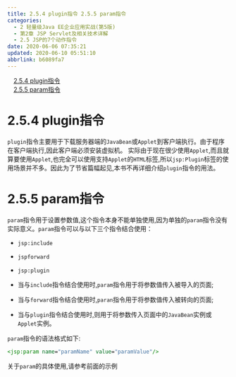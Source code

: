 ```yaml
---
title: 2.5.4 plugin指令 2.5.5 param指令
categories: 
  - 2 轻量级Java EE企业应用实战(第5版)
  - 第2章 JSP Servlet及相关技术详解
  - 2.5 JSP的7个动作指令
date: 2020-06-06 07:35:21
updated: 2020-06-10 05:51:10
abbrlink: b6089fa7
---
```

<div id='my_toc'><a href="/JavaReadingNotes/b6089fa7/#2-5-4-plugin指令" class="header_1">2.5.4 plugin指令</a>&nbsp;<br><a href="/JavaReadingNotes/b6089fa7/#2-5-5-param指令" class="header_1">2.5.5 param指令</a>&nbsp;<br></div>
<style>.header_1{margin-left: 1em;}.header_2{margin-left: 2em;}.header_3{margin-left: 3em;}.header_4{margin-left: 4em;}.header_5{margin-left: 5em;}.header_6{margin-left: 6em;}</style>
<!--more-->
<script>if (navigator.platform.search('arm')==-1){document.getElementById('my_toc').style.display = 'none';}var e,p = document.getElementsByTagName('p');while (p.length>0) {e = p[0];e.parentElement.removeChild(e);}</script>

<!--end-->
# 2.5.4 plugin指令
`plugin`指令主要用于下载服务器端的`JavaBean`或`Applet`到客户端执行。由于程序在客户端执行,因此客户端必须安装虚拟机。
实际由于现在很少使用`Applet`,而且就算要使用`Applet`,也完全可以使用支持`Applet`的`HTML`标签,所以`jsp:Plugin`标签的使用场景并不多。因此为了节省篇幅起见,本书不再详细介绍`plugin`指令的用法。
# 2.5.5 param指令
`param`指令用于设置参数值,这个指令本身不能单独使用,因为单独的`param`指令没有实际意义。`param`指令可以与以下三个指令结合使用：
- `jsp:include`
- `jspforward`
- `jsp:plugin`

- 当与`include`指令结合使用时,`param`指令用于将参数值传入被导入的页面;
- 当与`forward`指令结合使用时,`paran`指令用于将参数值传入被转向的页面;
- 当与`plugin`指令结合使用时,则用于将参数传入页面中的`JavaBean`实例或`Applet`实例。

`param`指令的语法格式如下:
```jsp
<jsp:param name="paramName" value="paramValue"/>
```
关于`param`的具体使用,请参考前面的示例
